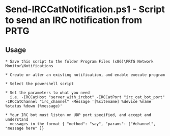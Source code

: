 # Send-IRCCatNotification.ps1 - Script to send an IRC notification from PRTG

## Usage

	* Save this script to the folder Program Files (x86)\PRTG Network Monitor\Notifications

	* Create or alter an existing notification, and enable execute program

	* Select the powershell script
	
	* Set the parameters to what you need
	  i.e. -IRCCatHost "server_with_ircbot" -IRCCatPort "irc_cat_bot_port" -IRCCatChannel "irc_channel" -Message '[%sitename] %device %name %status %down (%message)'

	* Your IRC bot must listen on UDP port specified, and accept and understand
	  messages in the format { "method": "say", "params": ["#channel", "message here" ]}
